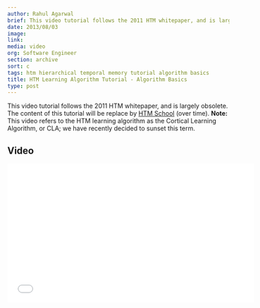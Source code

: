 ```yaml
---
author: Rahul Agarwal
brief: This video tutorial follows the 2011 HTM whitepaper, and is largely obsolete. The content of this tutorial will be replace by HTM School (over time).
date: 2013/08/03
image:
link:
media: video
org: Software Engineer
section: archive
sort: c
tags: htm hierarchical temporal memory tutorial algorithm basics
title: HTM Learning Algorithm Tutorial - Algorithm Basics
type: post
---
```


This video tutorial follows the 2011 HTM whitepaper, and is largely obsolete.
The content of this tutorial will be replace by
[HTM School](https://www.youtube.com/watch?v=XMB0ri4qgwc) (over time).
**Note:** This video refers to the HTM learning algorithm as the Cortical
Learning Algorithm, or CLA; we have recently decided to sunset this term.

## Video

<div class="video-container media-border">
  <iframe width="560" height="315" src="//www.youtube.com/embed/z6r3ekreRzY" frameborder="0" allowfullscreen></iframe>
</div>
